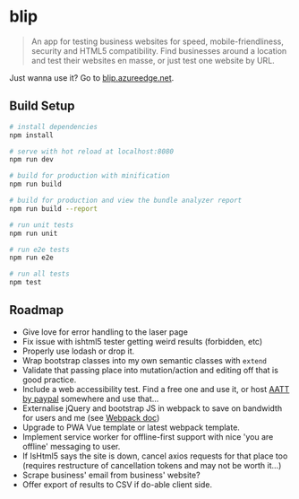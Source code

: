 # blip

> An app for testing business websites for speed, mobile-friendliness, security and HTML5 compatibility. Find businesses around a location and test their websites en masse, or just test one website by URL.

Just wanna use it? Go to [blip.azureedge.net](https://blip.azureedge.net).

## Build Setup

``` bash
# install dependencies
npm install

# serve with hot reload at localhost:8080
npm run dev

# build for production with minification
npm run build

# build for production and view the bundle analyzer report
npm run build --report

# run unit tests
npm run unit

# run e2e tests
npm run e2e

# run all tests
npm test
```

## Roadmap
- Give love for error handling to the laser page
- Fix issue with ishtml5 tester getting weird results (forbidden, etc)
- Properly use lodash or drop it.
- Wrap bootstrap classes into my own semantic classes with `extend`
- Validate that passing place into mutation/action and editing off that is good practice.
- Include a web accessibility test. Find a free one and use it, or host [AATT by paypal](https://github.com/paypal/AATT) somewhere and use that...
- Externalise jQuery and bootstrap JS in webpack to save on bandwidth for users and me (see [Webpack doc](https://webpack.github.io/docs/library-and-externals.html))
- Upgrade to PWA Vue template or latest webpack template.
- Implement service worker for offline-first support with nice 'you are offline' messaging to user.
- If IsHtml5 says the site is down, cancel axios requests for that place too (requires restructure of cancellation tokens and may not be worth it...)
- Scrape business' email from business' website?
- Offer export of results to CSV if do-able client side.
